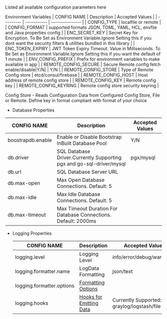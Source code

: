 Listed all available configuration parameters here

Environment Variables
| CONFIG NAME | Description | Accepted Values |
| --------- | ----------- | --------------- |
| CONFIG_TYPE | localfile or remote |
| CONFIG_FORMAT | supported formats JSON, TOML, YAML, HCL, envfile and Java properties config |
| ENC_SECRET_KEY | Secret Key for Encryption. To Be Set as Environment Variable.Ignore Setting this if you dont want the security filters & utilities bundled in this library |
| ENC_TOKEN_EXPIRY | JWT Token Expiry Timeout. Value in Milliseconds. To Be Set as Environment Variable.Ignore Setting this if you want the default of 1 minute |
| ENV_CONFIG_PREFIX | Prefix for environment variables to make available in app |
| REMOTE_CONFIG_SECURE | Secure Remote config fetch enable/disable|Y/N| | Y/N |
| REMOTE_CONFIG_STORE | Type of Remote Config store | etcd/consul/firebase |
| REMOTE_CONFIG_HOST | Host address of remote config store |
| REMOTE_CONFIG_KEY | Remote config key |
| REMOTE_CONFIG_KEYRING | Remote config store security keyring |

Config Store - Reads Configuration Data from Configured Config Store, File or Remote. Define key in format compliant with format of your choice

- Database Properties

| CONFIG NAME       | Description                                                          | Accepted Values |
| ----------------- | -------------------------------------------------------------------- | --------------- |
| boostrapdb.enable | Enable or Disable Bootstrap InBuilt Database Pool                    | Y/N             |
| db.driver         | SQL Database Driver.Currently Supporting pgx and go-sql-driver/mysql | pgx/mysql       |
| db.url            | SQL Database Server URL                                              |                 |
| db.max-open       | Max Open Database Connections. Default: 5                            |                 |
| db.max-idle       | Max Idle Database Connections. Default: 5                            |                 |
| db.max-timeout    | Max Timeout Duration For Database Connections. Default: 2000ms       |                 |

- Logging Properties

  | CONFIG NAME               | Description                                                               | Accepted Values                            |
  | ------------------------- | ------------------------------------------------------------------------- | ------------------------------------------ |
  | logging.level             | Logging Level                                                             | info/error/debug/warn/fatal                |
  | logging.formatter.name    | LogData Formatting                                                        | json/text                                  |
  | logging.formatter.options | [Formatting Options](https://github.com/heralight/logrus_mate#formatters) |                                            |
  | logging.hooks             | [Hooks for Emitting Data](https://github.com/heralight/logrus_mate#hooks) | Currently Supported: graylog/logstash/file |

